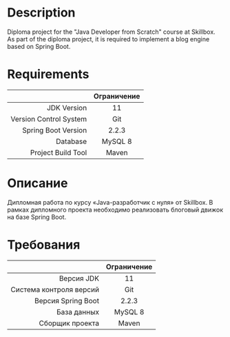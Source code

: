 # __Description__

Diploma project for the "Java Developer from Scratch" course at Skillbox. 
As part of the diploma project, it is required to implement a blog engine based on Spring Boot.

# __Requirements__
|                          |         Ограничение         |
|-------------------------:|:---------------------------:|
|              JDK Version |             11              |
|   Version Control System |             Git             |
|      Spring Boot Version |            2.2.3            |
|                 Database |           MySQL 8           |
|       Project Build Tool |            Maven            |

# __Описание__

Дипломная работа по курсу «Java-разработчик c нуля» от Skillbox.
В рамках дипломного проекта необходимо реализовать блоговый движок на базе Spring Boot.

# __Требования__
|                         |         Ограничение         |
|------------------------:|:---------------------------:|
|              Версия JDK |             11              |
| Система контроля версий |             Git             |
|      Версия Spring Boot |            2.2.3            |
|             База данных |           MySQL 8           |
|         Сборщик проекта |            Maven            |
